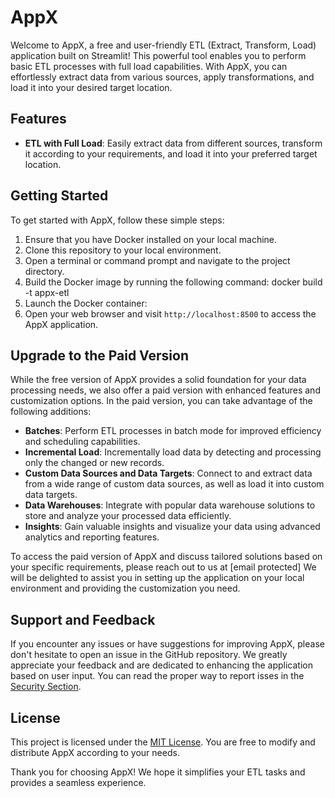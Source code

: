# AppX

Welcome to AppX, a free and user-friendly ETL (Extract, Transform, Load) application built on Streamlit! This powerful tool enables you to perform basic ETL processes with full load capabilities. With AppX, you can effortlessly extract data from various sources, apply transformations, and load it into your desired target location.

## Features

- **ETL with Full Load**: Easily extract data from different sources, transform it according to your requirements, and load it into your preferred target location.

## Getting Started

To get started with AppX, follow these simple steps:

1. Ensure that you have Docker installed on your local machine.
2. Clone this repository to your local environment.
3. Open a terminal or command prompt and navigate to the project directory.
4. Build the Docker image by running the following command: docker build -t appx-etl 
5. Launch the Docker container:
6. Open your web browser and visit `http://localhost:8500` to access the AppX application.

## Upgrade to the Paid Version

While the free version of AppX provides a solid foundation for your data processing needs, we also offer a paid version with enhanced features and customization options. In the paid version, you can take advantage of the following additions:

- **Batches**: Perform ETL processes in batch mode for improved efficiency and scheduling capabilities.
- **Incremental Load**: Incrementally load data by detecting and processing only the changed or new records.
- **Custom Data Sources and Data Targets**: Connect to and extract data from a wide range of custom data sources, as well as load it into custom data targets.
- **Data Warehouses**: Integrate with popular data warehouse solutions to store and analyze your processed data efficiently.
- **Insights**: Gain valuable insights and visualize your data using advanced analytics and reporting features.

To access the paid version of AppX and discuss tailored solutions based on your specific requirements, please reach out to us at [email protected] We will be delighted to assist you in setting up the application on your local environment and providing the customization you need.

## Support and Feedback

If you encounter any issues or have suggestions for improving AppX, please don't hesitate to open an issue in the GitHub repository. We greatly appreciate your feedback and are dedicated to enhancing the application based on user input. You can read the proper way to report isses in the [Security Section](SECURITY.md).

## License

This project is licensed under the [MIT License](LICENSE). You are free to modify and distribute AppX according to your needs.

Thank you for choosing AppX! We hope it simplifies your ETL tasks and provides a seamless experience.


